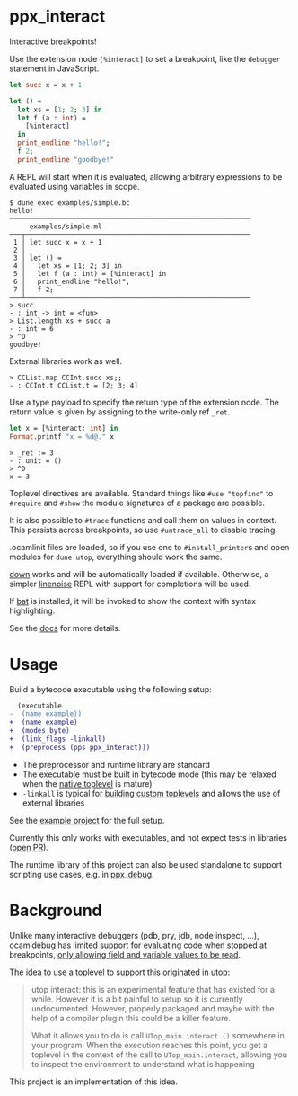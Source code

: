 
# ppx_interact

Interactive breakpoints!

Use the extension node `[%interact]` to set a breakpoint, like the `debugger` statement in JavaScript.

```ocaml
let succ x = x + 1

let () =
  let xs = [1; 2; 3] in
  let f (a : int) =
    [%interact]
  in
  print_endline "hello!";
  f 2;
  print_endline "goodbye!"
```

A REPL will start when it is evaluated, allowing arbitrary expressions to be evaluated using variables in scope.

```
$ dune exec examples/simple.bc
hello!
────────────────────────────────────────────────────────────
     examples/simple.ml
───┬────────────────────────────────────────────────────────
 1 │ let succ x = x + 1
 2 │
 3 │ let () =
 4 │   let xs = [1; 2; 3] in
 5 │   let f (a : int) = [%interact] in
 6 │   print_endline "hello!";
 7 │   f 2;
───┴────────────────────────────────────────────────────────
> succ
- : int -> int = <fun>
> List.length xs + succ a
- : int = 6
> ^D
goodbye!
```

External libraries work as well.

```
> CCList.map CCInt.succ xs;;
- : CCInt.t CCList.t = [2; 3; 4]
```

Use a type payload to specify the return type of the extension node. The return value is given by assigning to the write-only ref `_ret`.

```ocaml
let x = [%interact: int] in
Format.printf "x = %d@." x
```

```
> _ret := 3
- : unit = ()
> ^D
x = 3
```

Toplevel directives are available. Standard things like `#use "topfind"` to `#require` and `#show` the module signatures of a package are possible.

It is also possible to `#trace` functions and call them on values in context. This persists across breakpoints, so use `#untrace_all` to disable tracing.

.ocamlinit files are loaded, so if you use one to `#install_printer`s and open modules for `dune utop`, everything should work the same.

[down](https://github.com/dbuenzli/down) works and will be automatically loaded if available. Otherwise, a simpler [linenoise](https://github.com/ocaml-community/ocaml-linenoise/) REPL with support for completions will be used.

If [bat](https://github.com/sharkdp/bat) is installed, it will be invoked to show the context with syntax highlighting.

See the [docs](docs.md) for more details.

# Usage

Build a bytecode executable using the following setup:

```diff
  (executable
-  (name example))
+  (name example)
+  (modes byte)
+  (link_flags -linkall)
+  (preprocess (pps ppx_interact)))
```

- The preprocessor and runtime library are standard
- The executable must be built in bytecode mode (this may be relaxed when the [native toplevel](https://github.com/ocaml/RFCs/pull/15) is mature)
- `-linkall` is typical for [building custom toplevels](https://dune.readthedocs.io/en/stable/quick-start.html#building-a-custom-toplevel) and allows the use of external libraries

See the [example project](example) for the full setup.

Currently this only works with executables, and not expect tests in libraries ([open PR](https://github.com/ocaml/dune/pull/5622)).

The runtime library of this project can also be used standalone to support scripting use cases, e.g. in [ppx_debug](https://github.com/dariusf/ppx_debug).

# Background

Unlike many interactive debuggers (pdb, pry, jdb, node inspect, ...), ocamldebug has limited support for evaluating code when stopped at breakpoints, [only allowing field and variable values to be read](https://v2.ocaml.org/manual/debugger.html#s%3Adebugger-examining-values).

The idea to use a toplevel to support this [originated](https://sympa.inria.fr/sympa/arc/caml-list/2017-05/msg00124.html) [in](https://github.com/ocaml-community/utop/issues/158) [utop](https://github.com/ocaml-community/utop/tree/master/examples/interact):

> utop interact: this is an experimental feature that has existed for a while. However it is a bit painful to setup so it is currently undocumented. However, properly packaged and maybe with the help of a compiler plugin this could be a killer feature.
>
> What it allows you to do is call `UTop_main.interact ()` somewhere in your program. When the execution reaches this point, you get a toplevel in the context of the call to `UTop_main.interact`, allowing you to inspect the environment to understand what is happening

This project is an implementation of this idea.
